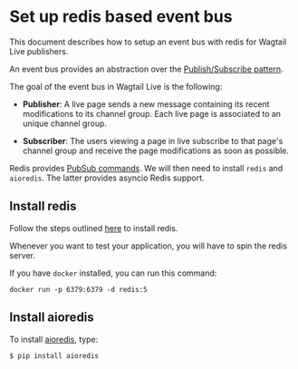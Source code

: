 # Set up redis based event bus

This document describes how to setup an event bus with redis for Wagtail Live publishers.

An event bus provides an abstraction over the [Publish/Subscribe pattern](https://en.wikipedia.org/wiki/Publish-subscribe_pattern).

The goal of the event bus in Wagtail Live is the following:

- **Publisher**: A live page sends a new message containing its recent modifications to its channel group. Each live page is associated to an unique channel group.

- **Subscriber**: The users viewing a page in live subscribe to that page's channel group and receive the page modifications as soon as possible.

Redis provides [PubSub commands](https://redis.io/topics/pubsub).
We will then need to install `redis` and `aioredis`. The latter provides asyncio Redis support.

## Install redis

Follow the steps outlined [here](https://redis.io/topics/quickstart) to install redis.

Whenever you want to test your application, you will have to spin the redis server.

If you have `docker` installed, you can run this command:
```console
docker run -p 6379:6379 -d redis:5
```

## Install aioredis

To install [aioredis](https://github.com/aio-libs/aioredis-py), type:
```console
$ pip install aioredis
```
